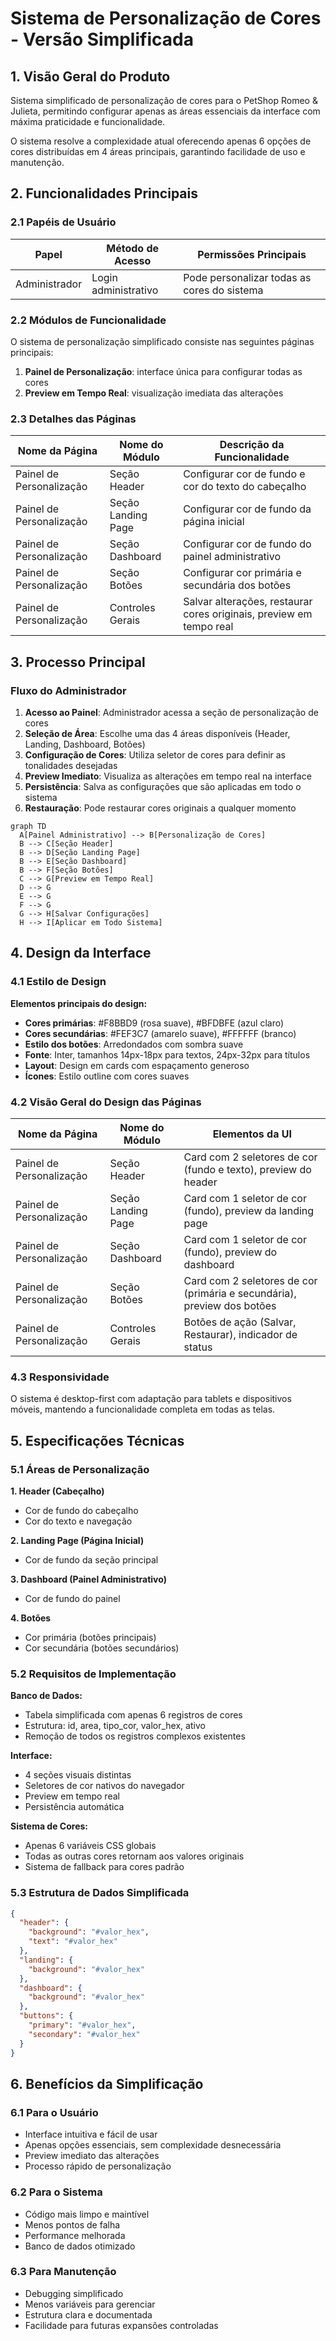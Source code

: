 # Sistema de Personalização de Cores - Versão Simplificada

## 1. Visão Geral do Produto

Sistema simplificado de personalização de cores para o PetShop Romeo & Julieta, permitindo configurar apenas as áreas essenciais da interface com máxima praticidade e funcionalidade.

O sistema resolve a complexidade atual oferecendo apenas 6 opções de cores distribuídas em 4 áreas principais, garantindo facilidade de uso e manutenção.

## 2. Funcionalidades Principais

### 2.1 Papéis de Usuário

| Papel | Método de Acesso | Permissões Principais |
|-------|------------------|----------------------|
| Administrador | Login administrativo | Pode personalizar todas as cores do sistema |

### 2.2 Módulos de Funcionalidade

O sistema de personalização simplificado consiste nas seguintes páginas principais:
1. **Painel de Personalização**: interface única para configurar todas as cores
2. **Preview em Tempo Real**: visualização imediata das alterações

### 2.3 Detalhes das Páginas

| Nome da Página | Nome do Módulo | Descrição da Funcionalidade |
|----------------|----------------|----------------------------|
| Painel de Personalização | Seção Header | Configurar cor de fundo e cor do texto do cabeçalho |
| Painel de Personalização | Seção Landing Page | Configurar cor de fundo da página inicial |
| Painel de Personalização | Seção Dashboard | Configurar cor de fundo do painel administrativo |
| Painel de Personalização | Seção Botões | Configurar cor primária e secundária dos botões |
| Painel de Personalização | Controles Gerais | Salvar alterações, restaurar cores originais, preview em tempo real |

## 3. Processo Principal

### Fluxo do Administrador

1. **Acesso ao Painel**: Administrador acessa a seção de personalização de cores
2. **Seleção de Área**: Escolhe uma das 4 áreas disponíveis (Header, Landing, Dashboard, Botões)
3. **Configuração de Cores**: Utiliza seletor de cores para definir as tonalidades desejadas
4. **Preview Imediato**: Visualiza as alterações em tempo real na interface
5. **Persistência**: Salva as configurações que são aplicadas em todo o sistema
6. **Restauração**: Pode restaurar cores originais a qualquer momento

```mermaid
graph TD
  A[Painel Administrativo] --> B[Personalização de Cores]
  B --> C[Seção Header]
  B --> D[Seção Landing Page]
  B --> E[Seção Dashboard]
  B --> F[Seção Botões]
  C --> G[Preview em Tempo Real]
  D --> G
  E --> G
  F --> G
  G --> H[Salvar Configurações]
  H --> I[Aplicar em Todo Sistema]
```

## 4. Design da Interface

### 4.1 Estilo de Design

**Elementos principais do design:**
- **Cores primárias**: #F8BBD9 (rosa suave), #BFDBFE (azul claro)
- **Cores secundárias**: #FEF3C7 (amarelo suave), #FFFFFF (branco)
- **Estilo dos botões**: Arredondados com sombra suave
- **Fonte**: Inter, tamanhos 14px-18px para textos, 24px-32px para títulos
- **Layout**: Design em cards com espaçamento generoso
- **Ícones**: Estilo outline com cores suaves

### 4.2 Visão Geral do Design das Páginas

| Nome da Página | Nome do Módulo | Elementos da UI |
|----------------|----------------|-----------------|
| Painel de Personalização | Seção Header | Card com 2 seletores de cor (fundo e texto), preview do header |
| Painel de Personalização | Seção Landing Page | Card com 1 seletor de cor (fundo), preview da landing page |
| Painel de Personalização | Seção Dashboard | Card com 1 seletor de cor (fundo), preview do dashboard |
| Painel de Personalização | Seção Botões | Card com 2 seletores de cor (primária e secundária), preview dos botões |
| Painel de Personalização | Controles Gerais | Botões de ação (Salvar, Restaurar), indicador de status |

### 4.3 Responsividade

O sistema é desktop-first com adaptação para tablets e dispositivos móveis, mantendo a funcionalidade completa em todas as telas.

## 5. Especificações Técnicas

### 5.1 Áreas de Personalização

**1. Header (Cabeçalho)**
- Cor de fundo do cabeçalho
- Cor do texto e navegação

**2. Landing Page (Página Inicial)**
- Cor de fundo da seção principal

**3. Dashboard (Painel Administrativo)**
- Cor de fundo do painel

**4. Botões**
- Cor primária (botões principais)
- Cor secundária (botões secundários)

### 5.2 Requisitos de Implementação

**Banco de Dados:**
- Tabela simplificada com apenas 6 registros de cores
- Estrutura: id, area, tipo_cor, valor_hex, ativo
- Remoção de todos os registros complexos existentes

**Interface:**
- 4 seções visuais distintas
- Seletores de cor nativos do navegador
- Preview em tempo real
- Persistência automática

**Sistema de Cores:**
- Apenas 6 variáveis CSS globais
- Todas as outras cores retornam aos valores originais
- Sistema de fallback para cores padrão

### 5.3 Estrutura de Dados Simplificada

```json
{
  "header": {
    "background": "#valor_hex",
    "text": "#valor_hex"
  },
  "landing": {
    "background": "#valor_hex"
  },
  "dashboard": {
    "background": "#valor_hex"
  },
  "buttons": {
    "primary": "#valor_hex",
    "secondary": "#valor_hex"
  }
}
```

## 6. Benefícios da Simplificação

### 6.1 Para o Usuário
- Interface intuitiva e fácil de usar
- Apenas opções essenciais, sem complexidade desnecessária
- Preview imediato das alterações
- Processo rápido de personalização

### 6.2 Para o Sistema
- Código mais limpo e maintível
- Menos pontos de falha
- Performance melhorada
- Banco de dados otimizado

### 6.3 Para Manutenção
- Debugging simplificado
- Menos variáveis para gerenciar
- Estrutura clara e documentada
- Facilidade para futuras expansões controladas